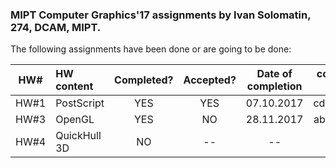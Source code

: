 ### MIPT Computer Graphics'17 assignments by Ivan Solomatin, 274, DCAM, MIPT.

The following assignments have been done or are going to be done:

| HW#  | HW content      | Completed? | Accepted? | Date of completion |  commit ID  |
|:----:|:----------------|:----------:|:---------:|:------------------:|:-----------:|
| HW#1 | PostScript       |     YES    |     YES       |     07.10.2017     |   cdb41e6   |
| HW#3 | OpenGL          |     YES    |      NO        |     28.11.2017    |    ab0cc46   |
| HW#4 | QuickHull 3D   |     NO     |     --            |         --         |     --      |
